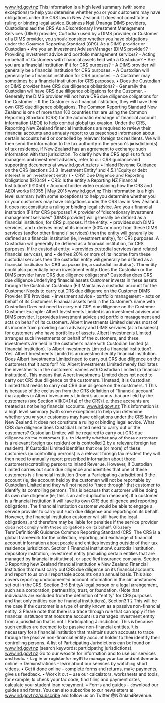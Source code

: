 www.ird.govt.nz This information is a high level summary (with some exceptions) to help you determine whether you or your customers may have obligations under the CRS law in New Zealand. It does not constitute a ruling or binding legal advice. Business Ngā Ūmanga DIMS providers, Custodians and the CRS As a Discretionary Investment Management Services (DIMS) provider, Custodian used by a DIMS provider, or Customer of a DIMS provider, you should consider whether you have obligations under the Common Reporting Standard (CRS). As a DIMS provider or Custodian • Are you an Investment Adviser/Manager (DIMS provider)? - Providing investment advice and portfolio management services? - Acting on behalf of Customers with financial assets held with a Custodian? • Are you are a financial institution (FI) for CRS purposes? - A DIMS provider will generally be a financial institution for CRS purposes. - A Custodian will generally be a financial institution for CRS purposes. - A Customer may sometimes be a financial institution for CRS purposes. • Does the Custodian or DIMS provider have CRS due diligence obligations? - Generally the Custodian will have CRS due diligence obligations for the Customer. - Generally the DIMS provider will not have CRS due diligence obligations for the Customer. - If the Customer is a financial institution, they will have their own CRS due diligence obligations. The Common Reporting Standard New Zealand is one of more than 100 countries that are using the Common Reporting Standard (CRS) for the automatic exchange of financial account information (AEOI) to help combat global tax evasion. Under the CRS, Reporting New Zealand financial institutions are required to review their financial accounts and annually report to us prescribed information about certain accounts held or controlled by relevant foreign tax residents. We will then send the information to the tax authority in the person's jurisdiction(s) of tax residence, if New Zealand has an agreement to exchange such information with that jurisdiction. To clarify how the CRS applies to fund managers and investment advisers, refer to our CRS guidance and supporting documents at www.ird.govt.nz/crs. • Inland Revenue Guidance on the CRS (sections 3.1.3 'Investment Entity' and 4.5.1 'Equity or debt interest in an investment entity') • CRS: Due Diligence and Reporting Obligations (IR1049) • CRS: Is the entity a Reporting NZ Financial Institution? (IR1050) • Account holder video explaining how the CRS and AEOI works IR1055 | May 2018 www.ird.govt.nz This information is a high level summary (with some exceptions) to help you determine whether you or your customers may have obligations under the CRS law in New Zealand. It does not constitute a ruling or binding legal advice. Are you a financial institution (FI) for CRS purposes? A provider of “discretionary investment management services” (DIMS provider) will generally be defined as a financial institution, for CRS purposes. If the entity: • provides such DIMS services, and • derives most of its income (50% or more) from these DIMS services (and/or other financial services) then the entity will generally be defined as a financial institution (ie, investment entity), for CRS purposes. A Custodian will generally be defined as a financial institution, for CRS purposes. If the custodial entity: • provides custodial services (and related financial services), and • derives 20% or more of its income from these custodial services then the custodial entity will generally be defined as a financial institution for CRS purposes (ie, a custodial institution). The entity could also potentially be an investment entity. Does the Custodian or the DIMS provider have CRS due diligence obligations? Custodian does CRS due diligence Underlying financial assets Customer invests in these assets through the Custodian Custodian (FI) Maintains a custodial account for the Customer Needs to carry out CRS due diligence on the Customer DIMS Provider (FI) Provides: - investment advice - portfolio management - acts on behalf of its Customers Financial assets held in the Customer’s name with Custodian Does not need to carry out CRS due diligence on the Customer Customer Example: Albert Investments Limited is an investment adviser and DIMS provider. It provides investment advice and portfolio management and acts on behalf of its customers. Albert Investments Limited derives most of its income from providing such advisory and DIMS services (as a business) for customers who have portfolios of assets. Albert Investments Limited arranges such investments on behalf of the customers, and these investments are held in the customer’s name with Custodian Limited (a financial institution). Is Albert Investments Limited a financial institution? Yes. Albert Investments Limited is an investment entity financial institution. Does Albert Investments Limited need to carry out CRS due diligence on the customers that it acts for? No. Albert Investments Limited merely facilitates the investments in the customers’ names with Custodian Limited (a financial institution). This means that Albert Investments Limited does not need to carry out CRS due diligence on the customers. 1 Instead, it is Custodian Limited that needs to carry out CRS due diligence on the customers. 1 This is because of the exclusion from the CRS definition of “financial account” that applies to Albert Investments Limited’s accounts that are held by the customers (see Section VIII(C)(1)(a) of the CRS) i.e. these accounts are treated as not being financial accounts. www.ird.govt.nz This information is a high level summary (with some exceptions) to help you determine whether you or your customers may have obligations under the CRS law in New Zealand. It does not constitute a ruling or binding legal advice. What CRS due diligence does Custodial Limited need to carry out on the customers? Custodian Limited will be required to carry out CRS due diligence on the customers (i.e. to identify whether any of those customers is a relevant foreign tax resident or is controlled 2 by a relevant foreign tax resident). If Custodial Limited identifies that one (or more) of these customers (or controlling persons) is a relevant foreign tax resident they will then need to annually report prescribed information about those customers/controlling persons to Inland Revenue. However, if Custodian Limited carries out such due diligence and identifies that one of these customers is a financial institution (from a Participating Jurisdiction) 3 the account (ie, the account held by the customer) will not be reportable by Custodian Limited and they will not need to “trace through” that customer to identify its controlling persons. This is because that customer will be doing its own due diligence (ie, this is an anti-duplication measure). If a customer is a financial institution it will have its own CRS due diligence and reporting obligations. The financial institution customer would be able to engage a service provider to carry out such due diligence and reporting on its behalf. However, the financial institution customer will still have the legal obligations, and therefore may be liable for penalties if the service provider does not comply with these obligations on its behalf. Glossary TermDefinitionIR Guidance Common Reporting Standard (CRS) The CRS is a global framework for the collection, reporting, and exchange of financial account information about people and entities investing outside of their tax residence jurisdiction. Section 1 Financial institutionA custodial institution, depository institution, investment entity (including certain entities that are managed by financial institutions), or specified insurance company. Section 3 Reporting New Zealand financial institution A New Zealand Financial Institution that must carry out CRS due diligence on its financial accounts and report to us on all reportable accounts on an annual basis. This also covers reporting undocumented account information in the circumstances set out in the CRS. Section 3-6 EntityA legal person or a legal arrangement, such as a corporation, partnership, trust, or foundation. (Note that individuals are excluded from the definition of “entity” for CRS purposes and that only entities can be financial institutions). Section3.1 2 This will be the case if the customer is a type of entity known as a passive non-financial entity. 3 Please note that there is a trace through rule that can apply if the financial institution that holds the account is a managed investment entity from a jurisdiction that is not a Participating Jurisdiction. This is because such entities are deemed to be passive non-financial entities. It is necessary for a financial institution that maintains such accounts to trace through the passive non-financial entity account holder to then identify their controlling persons. A list of Participating Jurisdictions can be found on www.ird.govt.nz (search keywords: participating jurisdictions). www.ird.govt.nz Go to our website for information and to use our services and tools. • Log in or register for myIR to manage your tax and entitlements online. • Demonstrations – learn about our services by watching short videos. • Get it done online – complete forms and returns, make payments, give us feedback. • Work it out – use our calculators, worksheets and tools, for example, to check your tax code, find filing and payment dates, calculate your student loan repayment. • Forms and guides – download our guides and forms. You can also subscribe to our newsletters at www.ird.govt.nz/subscribe and follow us on Twitter @NZInlandRevenue.